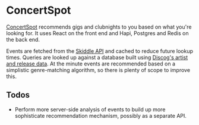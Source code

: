 ConcertSpot
===========

[ConcertSpot](https://www.concertspot.co.uk) recommends gigs and clubnights to you based on what you're looking for. It uses React on the front end and Hapi, Postgres and Redis on the back end.

Events are fetched from the [Skiddle API](http://www.skiddle.com/api/) and cached to reduce future lookup times. Queries are looked up against a database built using [Discog's artist and release data](http://data.discogs.com/). At the minute events are recommended based on a simplistic genre-matching algorithm, so there is plenty of scope to improve this.

Todos
-----

* Perform more server-side analysis of events to build up more sophisticate recommendation mechanism, possibly as a separate API.

